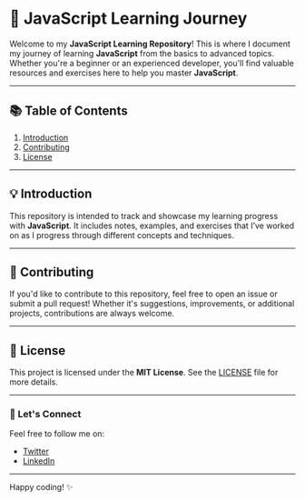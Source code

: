 # 🚀 JavaScript Learning Journey

Welcome to my **JavaScript Learning Repository**! This is where I document my journey of learning **JavaScript** from the basics to advanced topics. Whether you're a beginner or an experienced developer, you'll find valuable resources and exercises here to help you master **JavaScript**.

---

## 📚 Table of Contents

1. [Introduction](/Introduction/main.md)
5. [Contributing](#contributing)
6. [License](#license)

---

## 💡 Introduction

This repository is intended to track and showcase my learning progress with **JavaScript**. It includes notes, examples, and exercises that I’ve worked on as I progress through different concepts and techniques.

---

## 🤝 Contributing

If you'd like to contribute to this repository, feel free to open an issue or submit a pull request! Whether it's suggestions, improvements, or additional projects, contributions are always welcome.

---

## 📄 License

This project is licensed under the **MIT License**. See the [LICENSE](./LICENSE) file for more details.

---

### 💬 Let's Connect

Feel free to follow me on:

- [Twitter](https://twitter.com/yourhandle)
- [LinkedIn](https://linkedin.com/in/yourprofile)

---

Happy coding! ✨
